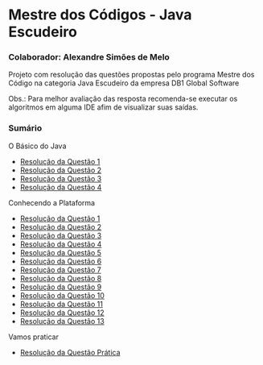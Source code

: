<h1>Mestre dos Códigos - Java Escudeiro</h1>

<h3>Colaborador: Alexandre Simões de Melo</h3>

Projeto com resolução das questões propostas pelo programa Mestre dos Código na categoria Java Escudeiro da empresa DB1 Global Software

Obs.: Para melhor avaliação das resposta recomenda-se executar os algoritmos em alguma IDE afim de visualizar suas saídas.  

<h3>Sumário</h3>

O Básico do Java
 - [Resolução da Questão 1](src/main/java/com/db1/basico/questao1/resposta-questao-1.md)
 - [Resolução da Questão 2](src/main/java/com/db1/basico/questao2/resposta-questao2.md)
 - [Resolução da Questão 3](src/main/java/com/db1/basico/questao3/resposta-questao3.md)
 - [Resolução da Questão 4](src/main/java/com/db1/basico/questao4/resposta-questao4.md)
 
Conhecendo a Plataforma
 - [Resolução da Questão 1](src/main/java/com/db1/plataforma/questao1/resposta-questao-1.md)
 - [Resolução da Questão 2](src/main/java/com/db1/plataforma/questao2/resposta-questao2.md)
 - [Resolução da Questão 3](src/main/java/com/db1/plataforma/questao3/resposta-questao3.md)
 - [Resolução da Questão 4](src/main/java/com/db1/plataforma/questao4/resposta-questao4.md)
 - [Resolução da Questão 5](src/main/java/com/db1/plataforma/questao5/resposta-questao5.md)
 - [Resolução da Questão 6](src/main/java/com/db1/plataforma/questao6/resposta-questao6.md)
 - [Resolução da Questão 7](src/main/java/com/db1/plataforma/questao7/resposta-questao7.md)
 - [Resolução da Questão 8](src/main/java/com/db1/plataforma/questao8/resposta-questao8.md)
 - [Resolução da Questão 9](src/main/java/com/db1/plataforma/questao9/resposta-questao9.md)
 - [Resolução da Questão 10](src/main/java/com/db1/plataforma/questao10/resposta-questao10.md)
 - [Resolução da Questão 11](src/main/java/com/db1/plataforma/questao11/resposta-questao11.md)
 - [Resolução da Questão 12](src/main/java/com/db1/plataforma/questao12/resposta-questao12.md)
 - [Resolução da Questão 13](src/main/java/com/db1/plataforma/questao13/resposta-questao13.md)
 
Vamos praticar

 - [Resolução da Questão Prática](src/main/java/com/db1/pratica/resposta-questao-pratica.md)

 